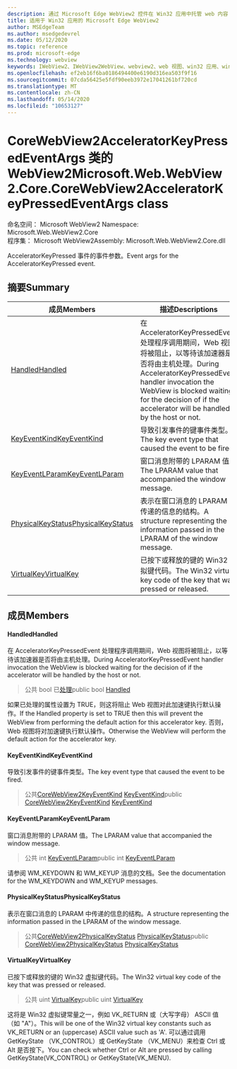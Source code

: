 ```yaml
---
description: 通过 Microsoft Edge WebView2 控件在 Win32 应用中托管 web 内容
title: 适用于 Win32 应用的 Microsoft Edge WebView2
author: MSEdgeTeam
ms.author: msedgedevrel
ms.date: 05/12/2020
ms.topic: reference
ms.prod: microsoft-edge
ms.technology: webview
keywords: IWebView2、IWebView2WebView、webview2、web 视图、win32 应用、win32、edge、ICoreWebView2、ICoreWebView2Controller、浏览器控件、边缘 html
ms.openlocfilehash: ef2eb16f6ba0186494400e6190d316ea503f9f16
ms.sourcegitcommit: 07cda56425e5fdf90eeb3972e17041261bf720cd
ms.translationtype: MT
ms.contentlocale: zh-CN
ms.lasthandoff: 05/14/2020
ms.locfileid: "10653127"
---
```

# <span data-ttu-id="f4988-104">CoreWebView2AcceleratorKeyPressedEventArgs 类的 WebView2</span><span class="sxs-lookup"><span data-stu-id="f4988-104">Microsoft.Web.WebView2.Core.CoreWebView2AcceleratorKeyPressedEventArgs class</span></span> 

<span data-ttu-id="f4988-105">命名空间： Microsoft WebView2 </span><span class="sxs-lookup"><span data-stu-id="f4988-105">Namespace: Microsoft.Web.WebView2.Core</span></span>\
<span data-ttu-id="f4988-106">程序集： Microsoft WebView2</span><span class="sxs-lookup"><span data-stu-id="f4988-106">Assembly: Microsoft.Web.WebView2.Core.dll</span></span>

<span data-ttu-id="f4988-107">AcceleratorKeyPressed 事件的事件参数。</span><span class="sxs-lookup"><span data-stu-id="f4988-107">Event args for the AcceleratorKeyPressed event.</span></span>

## <span data-ttu-id="f4988-108">摘要</span><span class="sxs-lookup"><span data-stu-id="f4988-108">Summary</span></span>

 <span data-ttu-id="f4988-109">成员</span><span class="sxs-lookup"><span data-stu-id="f4988-109">Members</span></span>                        | <span data-ttu-id="f4988-110">描述</span><span class="sxs-lookup"><span data-stu-id="f4988-110">Descriptions</span></span>
--------------------------------|---------------------------------------------
[<span data-ttu-id="f4988-111">Handled</span><span class="sxs-lookup"><span data-stu-id="f4988-111">Handled</span></span>](#handled) | <span data-ttu-id="f4988-112">在 AcceleratorKeyPressedEvent 处理程序调用期间，Web 视图将被阻止，以等待该加速器是否将由主机处理。</span><span class="sxs-lookup"><span data-stu-id="f4988-112">During AcceleratorKeyPressedEvent handler invocation the WebView is blocked waiting for the decision of if the accelerator will be handled by the host or not.</span></span>
[<span data-ttu-id="f4988-113">KeyEventKind</span><span class="sxs-lookup"><span data-stu-id="f4988-113">KeyEventKind</span></span>](#keyeventkind) | <span data-ttu-id="f4988-114">导致引发事件的键事件类型。</span><span class="sxs-lookup"><span data-stu-id="f4988-114">The key event type that caused the event to be fired.</span></span>
[<span data-ttu-id="f4988-115">KeyEventLParam</span><span class="sxs-lookup"><span data-stu-id="f4988-115">KeyEventLParam</span></span>](#keyeventlparam) | <span data-ttu-id="f4988-116">窗口消息附带的 LPARAM 值。</span><span class="sxs-lookup"><span data-stu-id="f4988-116">The LPARAM value that accompanied the window message.</span></span>
[<span data-ttu-id="f4988-117">PhysicalKeyStatus</span><span class="sxs-lookup"><span data-stu-id="f4988-117">PhysicalKeyStatus</span></span>](#physicalkeystatus) | <span data-ttu-id="f4988-118">表示在窗口消息的 LPARAM 中传递的信息的结构。</span><span class="sxs-lookup"><span data-stu-id="f4988-118">A structure representing the information passed in the LPARAM of the window message.</span></span>
[<span data-ttu-id="f4988-119">VirtualKey</span><span class="sxs-lookup"><span data-stu-id="f4988-119">VirtualKey</span></span>](#virtualkey) | <span data-ttu-id="f4988-120">已按下或释放的键的 Win32 虚拟键代码。</span><span class="sxs-lookup"><span data-stu-id="f4988-120">The Win32 virtual key code of the key that was pressed or released.</span></span>

## <span data-ttu-id="f4988-121">成员</span><span class="sxs-lookup"><span data-stu-id="f4988-121">Members</span></span>

#### <span data-ttu-id="f4988-122">Handled</span><span class="sxs-lookup"><span data-stu-id="f4988-122">Handled</span></span> 

<span data-ttu-id="f4988-123">在 AcceleratorKeyPressedEvent 处理程序调用期间，Web 视图将被阻止，以等待该加速器是否将由主机处理。</span><span class="sxs-lookup"><span data-stu-id="f4988-123">During AcceleratorKeyPressedEvent handler invocation the WebView is blocked waiting for the decision of if the accelerator will be handled by the host or not.</span></span>

> <span data-ttu-id="f4988-124">公共 bool 已[处理](#handled)</span><span class="sxs-lookup"><span data-stu-id="f4988-124">public bool [Handled](#handled)</span></span>

<span data-ttu-id="f4988-125">如果已处理的属性设置为 TRUE，则这将阻止 Web 视图对此加速键执行默认操作。</span><span class="sxs-lookup"><span data-stu-id="f4988-125">If the Handled property is set to TRUE then this will prevent the WebView from performing the default action for this accelerator key.</span></span> <span data-ttu-id="f4988-126">否则，Web 视图将对加速键执行默认操作。</span><span class="sxs-lookup"><span data-stu-id="f4988-126">Otherwise the WebView will perform the default action for the accelerator key.</span></span>

#### <span data-ttu-id="f4988-127">KeyEventKind</span><span class="sxs-lookup"><span data-stu-id="f4988-127">KeyEventKind</span></span> 

<span data-ttu-id="f4988-128">导致引发事件的键事件类型。</span><span class="sxs-lookup"><span data-stu-id="f4988-128">The key event type that caused the event to be fired.</span></span>

> <span data-ttu-id="f4988-129">公共[CoreWebView2KeyEventKind](./namespace-microsoft-web-webview2-core.md) [KeyEventKind](#keyeventkind)</span><span class="sxs-lookup"><span data-stu-id="f4988-129">public [CoreWebView2KeyEventKind](./namespace-microsoft-web-webview2-core.md) [KeyEventKind](#keyeventkind)</span></span>

#### <span data-ttu-id="f4988-130">KeyEventLParam</span><span class="sxs-lookup"><span data-stu-id="f4988-130">KeyEventLParam</span></span> 

<span data-ttu-id="f4988-131">窗口消息附带的 LPARAM 值。</span><span class="sxs-lookup"><span data-stu-id="f4988-131">The LPARAM value that accompanied the window message.</span></span>

> <span data-ttu-id="f4988-132">公共 int [KeyEventLParam](#keyeventlparam)</span><span class="sxs-lookup"><span data-stu-id="f4988-132">public int [KeyEventLParam](#keyeventlparam)</span></span>

<span data-ttu-id="f4988-133">请参阅 WM_KEYDOWN 和 WM_KEYUP 消息的文档。</span><span class="sxs-lookup"><span data-stu-id="f4988-133">See the documentation for the WM_KEYDOWN and WM_KEYUP messages.</span></span>

#### <span data-ttu-id="f4988-134">PhysicalKeyStatus</span><span class="sxs-lookup"><span data-stu-id="f4988-134">PhysicalKeyStatus</span></span> 

<span data-ttu-id="f4988-135">表示在窗口消息的 LPARAM 中传递的信息的结构。</span><span class="sxs-lookup"><span data-stu-id="f4988-135">A structure representing the information passed in the LPARAM of the window message.</span></span>

> <span data-ttu-id="f4988-136">公共[CoreWebView2PhysicalKeyStatus](microsoft-web-webview2-core-corewebview2physicalkeystatus.md) [PhysicalKeyStatus](#physicalkeystatus)</span><span class="sxs-lookup"><span data-stu-id="f4988-136">public [CoreWebView2PhysicalKeyStatus](microsoft-web-webview2-core-corewebview2physicalkeystatus.md) [PhysicalKeyStatus](#physicalkeystatus)</span></span>

#### <span data-ttu-id="f4988-137">VirtualKey</span><span class="sxs-lookup"><span data-stu-id="f4988-137">VirtualKey</span></span> 

<span data-ttu-id="f4988-138">已按下或释放的键的 Win32 虚拟键代码。</span><span class="sxs-lookup"><span data-stu-id="f4988-138">The Win32 virtual key code of the key that was pressed or released.</span></span>

> <span data-ttu-id="f4988-139">公共 uint [VirtualKey](#virtualkey)</span><span class="sxs-lookup"><span data-stu-id="f4988-139">public uint [VirtualKey](#virtualkey)</span></span>

<span data-ttu-id="f4988-140">这将是 Win32 虚拟键常量之一，例如 VK_RETURN 或（大写字母） ASCII 值（如 "A"）。</span><span class="sxs-lookup"><span data-stu-id="f4988-140">This will be one of the Win32 virtual key constants such as VK_RETURN or an (uppercase) ASCII value such as 'A'.</span></span> <span data-ttu-id="f4988-141">可以通过调用 GetKeyState （VK_CONTROL）或 GetKeyState （VK_MENU）来检查 Ctrl 或 Alt 是否按下。</span><span class="sxs-lookup"><span data-stu-id="f4988-141">You can check whether Ctrl or Alt are pressed by calling GetKeyState(VK_CONTROL) or GetKeyState(VK_MENU).</span></span>

